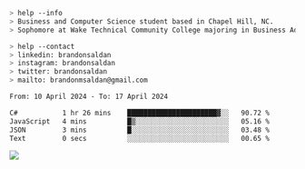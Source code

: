 ````bash
> help --info
> Business and Computer Science student based in Chapel Hill, NC.
> Sophomore at Wake Technical Community College majoring in Business Administration.
````

````bash
> help --contact
> linkedin: brandonsaldan
> instagram: brandonsaldan
> twitter: brandonsaldan
> mailto: brandonmsaldan@gmail.com
````

<!--START_SECTION:waka-->

```txt
From: 10 April 2024 - To: 17 April 2024

C#           1 hr 26 mins    ██████████████████████▓░░   90.72 %
JavaScript   4 mins          █▒░░░░░░░░░░░░░░░░░░░░░░░   05.16 %
JSON         3 mins          █░░░░░░░░░░░░░░░░░░░░░░░░   03.48 %
Text         0 secs          ░░░░░░░░░░░░░░░░░░░░░░░░░   00.65 %
```

<!--END_SECTION:waka-->

![](https://komarev.com/ghpvc/?username=brandonsaldan&color=6A8AFF)
